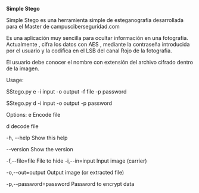**Simple Stego**

Simple Stego es una herramienta simple de esteganografia desarrollada para el Master de campusciberseguridad.com

Es una aplicación muy sencilla para ocultar información en una fotografia.
Actualmente , cifra los datos con AES , mediante la contraseña introducida por el usuario y la codifica en el LSB del canal Rojo de la fotografia.

El usuario debe conocer el nombre con extensión del archivo cifrado dentro de la imagen.

Usage:

  SStego.py e -i input -o output -f file -p password


  SStego.py d -i input -o output -p password

Options:
  e                        Encode file

  d                        decode file

  -h, --help                Show this help

  --version                 Show the version

  -f,--file=file          File to hide
  -i,--in=input           Input image (carrier)

  -o,--out=output         Output image (or extracted file)

  -p,--password=password  Password to encrypt data